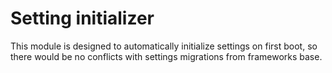 # Setting initializer
This module is designed to automatically initialize settings on first boot, so there would be no conflicts with settings
migrations from frameworks base.